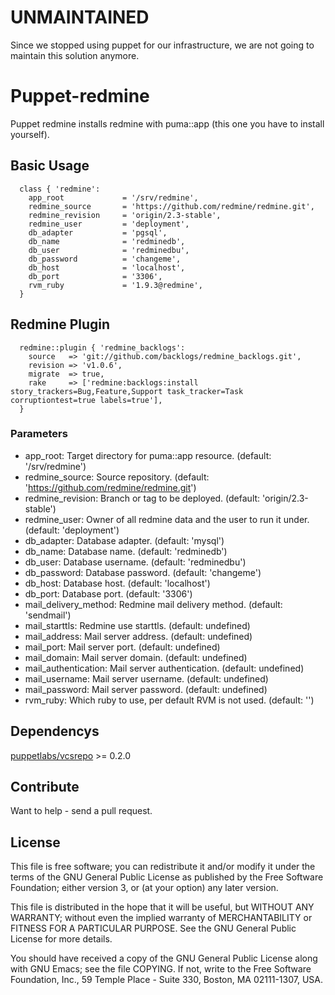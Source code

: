 # UNMAINTAINED

Since we stopped using puppet for our infrastructure, we are not going to 
maintain this solution anymore.

# Puppet-redmine

Puppet redmine installs redmine with puma::app (this one you have to
install yourself).

## Basic Usage

```
  class { 'redmine':
    app_root             = '/srv/redmine',
    redmine_source       = 'https://github.com/redmine/redmine.git',
    redmine_revision     = 'origin/2.3-stable',
    redmine_user         = 'deployment',
    db_adapter           = 'pgsql',
    db_name              = 'redminedb',
    db_user              = 'redminedbu',
    db_password          = 'changeme',
    db_host              = 'localhost',
    db_port              = '3306',
    rvm_ruby             = '1.9.3@redmine',
  }
```

## Redmine Plugin

```
  redmine::plugin { 'redmine_backlogs':
    source   => 'git://github.com/backlogs/redmine_backlogs.git',
    revision => 'v1.0.6',
    migrate  => true,
    rake     => ['redmine:backlogs:install story_trackers=Bug,Feature,Support task_tracker=Task corruptiontest=true labels=true'],
  }
```

### Parameters

* app\_root: Target directory for puma::app resource. (default: '/srv/redmine')
* redmine\_source: Source repository. (default: 'https://github.com/redmine/redmine.git')
* redmine\_revision: Branch or tag to be deployed. (default: 'origin/2.3-stable')
* redmine\_user: Owner of all redmine data and the user to run it under. (default: 'deployment')
* db\_adapter: Database adapter. (default: 'mysql')
* db\_name: Database name. (default: 'redminedb')
* db\_user: Database username. (default: 'redminedbu')
* db\_password: Database password. (default: 'changeme')
* db\_host: Database host. (default: 'localhost')
* db\_port: Database port. (default: '3306')
* mail\_delivery\_method: Redmine mail delivery method. (default: 'sendmail')
* mail\_starttls: Redmine use starttls. (default: undefined)
* mail\_address: Mail server address. (default: undefined)
* mail\_port: Mail server port. (default: undefined)
* mail\_domain: Mail server domain. (default: undefined)
* mail\_authentication: Mail server authentication. (default: undefined)
* mail\_username: Mail server username.  (default: undefined)
* mail\_password: Mail server password. (default: undefined)
* rvm\_ruby: Which ruby to use, per default RVM is not used. (default: '')

## Dependencys

[puppetlabs/vcsrepo](https://github.com/puppetlabs/puppetlabs-vcsrepo) >= 0.2.0

## Contribute

Want to help - send a pull request.

## License

This file is free software; you can redistribute it and/or modify it
under the terms of the GNU General Public License as published by the
Free Software Foundation; either version 3, or (at your option) any
later version.

This file is distributed in the hope that it will be useful, but
WITHOUT ANY WARRANTY; without even the implied warranty of
MERCHANTABILITY or FITNESS FOR A PARTICULAR PURPOSE. See the GNU
General Public License for more details.

You should have received a copy of the GNU General Public License
along with GNU Emacs; see the file COPYING. If not, write to the Free
Software Foundation, Inc., 59 Temple Place - Suite 330, Boston, MA
02111-1307, USA.
